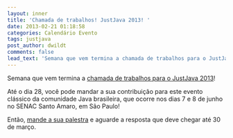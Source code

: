 ```yaml
---
layout: inner
title: 'Chamada de trabalhos! JustJava 2013! '
date: 2013-02-21 01:18:58
categories: Calendário Evento
tags: justjava
post_author: dwildt
comments: false
lead_text: 'Semana que vem termina a chamada de trabalhos para o JustJava 2013! Até o dia 28, você pode mandar a sua contribuição para este evento clássico da comunidade Java brasileira, que ocorre nos dias 7 e 8 de junho no SENAC Santo Amaro, em São Paulo! Então, ma...'
---
```


Semana que vem termina a <a href="http://soujava.org.br/2013/02/04/submissao-de-palestras-para-o-justjava-2013/" target="_blank">chamada de trabalhos para o JustJava 2013</a>!

Até o dia 28, você pode mandar a sua contribuição para este evento clássico da comunidade Java brasileira, que ocorre nos dias 7 e 8 de junho no SENAC Santo Amaro, em São Paulo!

Então, <a href="http://soujava.org.br/2013/02/04/submissao-de-palestras-para-o-justjava-2013/" target="_blank">mande a sua palestra</a> e aguarde a resposta que deve chegar até 30 de março.
